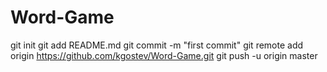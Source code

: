 # Word-Game
git init
git add README.md
git commit -m "first commit"
git remote add origin https://github.com/kgostev/Word-Game.git
git push -u origin master
